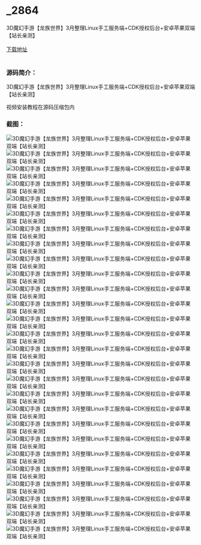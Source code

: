 # _2864
3D魔幻手游【龙族世界】3月整理Linux手工服务端+CDK授权后台+安卓苹果双端【站长亲测】
<br/></br>
[下载地址](https://www.uuid2.com/2864.html "下载地址")
<br/></br>
<h3>源码简介：</h3>
<p>3D魔幻手游【龙族世界】3月整理Linux手工服务端+CDK授权后台+安卓苹果双端【站长亲测】<p>
<p>视频安装教程在源码压缩包内<p>
<h3>截图：</h3>
<img src="https://www.uuid2.com/wp-content/uploads/img/202203/bf52bfc377.jpg" alt="3D魔幻手游【龙族世界】3月整理Linux手工服务端+CDK授权后台+安卓苹果双端【站长亲测】"><img src="https://www.uuid2.com/wp-content/uploads/img/202203/bf52bfc377.jpg" alt="3D魔幻手游【龙族世界】3月整理Linux手工服务端+CDK授权后台+安卓苹果双端【站长亲测】"><img src="https://www.uuid2.com/wp-content/uploads/img/202203/bf52bfc968.jpg" alt="3D魔幻手游【龙族世界】3月整理Linux手工服务端+CDK授权后台+安卓苹果双端【站长亲测】"><img src="https://www.uuid2.com/wp-content/uploads/img/202203/bf52bfc874.jpg" alt="3D魔幻手游【龙族世界】3月整理Linux手工服务端+CDK授权后台+安卓苹果双端【站长亲测】"><img src="https://www.uuid2.com/wp-content/uploads/img/202203/bf52bfc170.jpg" alt="3D魔幻手游【龙族世界】3月整理Linux手工服务端+CDK授权后台+安卓苹果双端【站长亲测】"><img src="https://www.uuid2.com/wp-content/uploads/img/202203/bf52bfc684.jpg" alt="3D魔幻手游【龙族世界】3月整理Linux手工服务端+CDK授权后台+安卓苹果双端【站长亲测】"><img src="https://www.uuid2.com/wp-content/uploads/img/202203/bf52bfc999.jpg" alt="3D魔幻手游【龙族世界】3月整理Linux手工服务端+CDK授权后台+安卓苹果双端【站长亲测】"><img src="https://www.uuid2.com/wp-content/uploads/img/202203/21c87ff371.jpg" alt="3D魔幻手游【龙族世界】3月整理Linux手工服务端+CDK授权后台+安卓苹果双端【站长亲测】"><img src="https://www.uuid2.com/wp-content/uploads/img/202203/21c87ff600.jpg" alt="3D魔幻手游【龙族世界】3月整理Linux手工服务端+CDK授权后台+安卓苹果双端【站长亲测】"><img src="https://www.uuid2.com/wp-content/uploads/img/202203/21c87ff288.jpg" alt="3D魔幻手游【龙族世界】3月整理Linux手工服务端+CDK授权后台+安卓苹果双端【站长亲测】"><img src="https://www.uuid2.com/wp-content/uploads/img/202203/21c87ff517.jpg" alt="3D魔幻手游【龙族世界】3月整理Linux手工服务端+CDK授权后台+安卓苹果双端【站长亲测】"><img src="https://www.uuid2.com/wp-content/uploads/img/202203/21c87ff223.jpg" alt="3D魔幻手游【龙族世界】3月整理Linux手工服务端+CDK授权后台+安卓苹果双端【站长亲测】"><img src="https://www.uuid2.com/wp-content/uploads/img/202203/21c87ff360.jpg" alt="3D魔幻手游【龙族世界】3月整理Linux手工服务端+CDK授权后台+安卓苹果双端【站长亲测】"><img src="https://www.uuid2.com/wp-content/uploads/img/202203/4152194364.jpg" alt="3D魔幻手游【龙族世界】3月整理Linux手工服务端+CDK授权后台+安卓苹果双端【站长亲测】"><img src="https://www.uuid2.com/wp-content/uploads/img/202203/4152194321.jpg" alt="3D魔幻手游【龙族世界】3月整理Linux手工服务端+CDK授权后台+安卓苹果双端【站长亲测】"><img src="https://www.uuid2.com/wp-content/uploads/img/202203/4152194420.jpg" alt="3D魔幻手游【龙族世界】3月整理Linux手工服务端+CDK授权后台+安卓苹果双端【站长亲测】"><img src="https://www.uuid2.com/wp-content/uploads/img/202203/4152194597.jpg" alt="3D魔幻手游【龙族世界】3月整理Linux手工服务端+CDK授权后台+安卓苹果双端【站长亲测】"><img src="https://www.uuid2.com/wp-content/uploads/img/202203/4152194261.jpg" alt="3D魔幻手游【龙族世界】3月整理Linux手工服务端+CDK授权后台+安卓苹果双端【站长亲测】"><img src="https://www.uuid2.com/wp-content/uploads/img/202203/4152194243.jpg" alt="3D魔幻手游【龙族世界】3月整理Linux手工服务端+CDK授权后台+安卓苹果双端【站长亲测】"><img src="https://www.uuid2.com/wp-content/uploads/img/202203/4152194907.jpg" alt="3D魔幻手游【龙族世界】3月整理Linux手工服务端+CDK授权后台+安卓苹果双端【站长亲测】"><img src="https://www.uuid2.com/wp-content/uploads/img/202203/54865f1693.jpg" alt="3D魔幻手游【龙族世界】3月整理Linux手工服务端+CDK授权后台+安卓苹果双端【站长亲测】"><img src="https://www.uuid2.com/wp-content/uploads/img/202203/54865f1904.jpg" alt="3D魔幻手游【龙族世界】3月整理Linux手工服务端+CDK授权后台+安卓苹果双端【站长亲测】"><img src="https://www.uuid2.com/wp-content/uploads/img/202203/54865f1477.jpg" alt="3D魔幻手游【龙族世界】3月整理Linux手工服务端+CDK授权后台+安卓苹果双端【站长亲测】"><img src="https://www.uuid2.com/wp-content/uploads/img/202203/54865f1854.jpg" alt="3D魔幻手游【龙族世界】3月整理Linux手工服务端+CDK授权后台+安卓苹果双端【站长亲测】"><img src="https://www.uuid2.com/wp-content/uploads/img/202203/54865f1587.jpg" alt="3D魔幻手游【龙族世界】3月整理Linux手工服务端+CDK授权后台+安卓苹果双端【站长亲测】"><img src="https://www.uuid2.com/wp-content/uploads/img/202203/54865f1138.jpg" alt="3D魔幻手游【龙族世界】3月整理Linux手工服务端+CDK授权后台+安卓苹果双端【站长亲测】"><img src="https://www.uuid2.com/wp-content/uploads/img/202203/54865f1549.jpg" alt="3D魔幻手游【龙族世界】3月整理Linux手工服务端+CDK授权后台+安卓苹果双端【站长亲测】">
